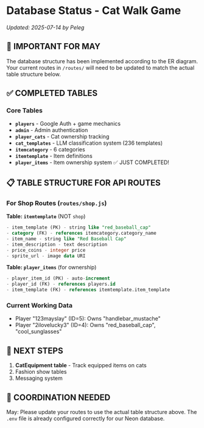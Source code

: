 # Database Status - Cat Walk Game
*Updated: 2025-07-14 by Peleg*

## 🚨 IMPORTANT FOR MAY

The database structure has been implemented according to the ER diagram. Your current routes in `/routes/` will need to be updated to match the actual table structure below.

## ✅ COMPLETED TABLES

### **Core Tables**
- **`players`** - Google Auth + game mechanics
- **`admin`** - Admin authentication  
- **`player_cats`** - Cat ownership tracking
- **`cat_templates`** - LLM classification system (236 templates)
- **`itemcategory`** - 6 categories 
- **`itemtemplate`** - Item definitions
- **`player_items`** - Item ownership system ✅ JUST COMPLETED!

## 📋 TABLE STRUCTURE FOR API ROUTES

### **For Shop Routes (`routes/shop.js`)**
**Table: `itemtemplate`** (NOT `shop`)
```sql
- item_template (PK) - string like "red_baseball_cap"  
- category (FK) - references itemcategory.category_name
- item_name - string like "Red Baseball Cap"
- item_description - text description
- price_coins - integer price
- sprite_url - image data URI
```

**Table: `player_items`** (for ownership)
```sql
- player_item_id (PK) - auto-increment
- player_id (FK) - references players.id  
- item_template (FK) - references itemtemplate.item_template
```

### **Current Working Data**
- Player "123mayslay" (ID=5): Owns "handlebar_mustache"
- Player "2ilovelucky3" (ID=4): Owns "red_baseball_cap", "cool_sunglasses"

## 🎯 NEXT STEPS
1. **CatEquipment table** - Track equipped items on cats
2. Fashion show tables  
3. Messaging system

## 🔧 COORDINATION NEEDED
May: Please update your routes to use the actual table structure above. The `.env` file is already configured correctly for our Neon database.